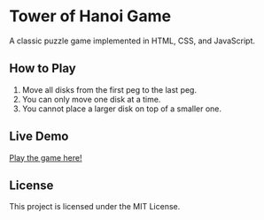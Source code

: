 # Tower of Hanoi Game

A classic puzzle game implemented in HTML, CSS, and JavaScript.

## How to Play
1. Move all disks from the first peg to the last peg.
2. You can only move one disk at a time.
3. You cannot place a larger disk on top of a smaller one.

## Live Demo
[Play the game here!](https://thegentlemubashir.github.io/Tower-Of-Hanoi/)

## License
This project is licensed under the MIT License.
